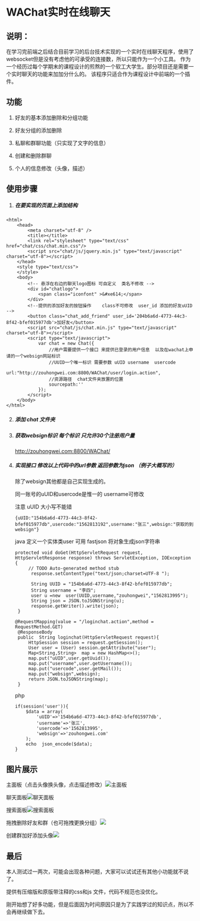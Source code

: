 # WAChat实时在线聊天
## 说明：

   在学习完前端之后结合目前学习的后台技术实现的一个实时在线聊天程序，使用了websocket但是没有考虑他的可承受的连接数，所以只能作为一个小工具。
   作为一个经历过每个学期末的课程设计的煎熬的一个软工大学生。部分项目还是需要一个实时聊天的功能来加加分什么的。
   该程序只适合作为课程设计中前端的一个插件。
   
## 功能

1. 好友的基本添加删除和分组功能

2. 好友分组的添加删除

3. 私聊和群聊功能（只实现了文字的信息）

4. 创建和删除群聊

5. 个人的信息修改（头像，描述）

   

## 使用步骤

1. ##### 在要实现的页面上添加结构
```
<html>
	<head>
		<meta charset="utf-8" />
		<title></title>
		<link rel="stylesheet" type="text/css" href="chat/css/chat.min.css"/>
		<script src="chat/js/jquery.min.js" type="text/javascript" charset="utf-8"></script>
	</head>
	<style type="text/css">
	</style>
	<body>
		<!-- 悬浮在右边的聊天logo图标 可自定义  类名不修改 -->
		<div id="chatlogo">
			<span class="iconfont" >&#xe614;</span>
		</div>
		<!--提供的添加好友的按钮操作    class不可修改  user_id 添加的好友uUID -->
		<button class="chat_add_friend" user_id='204b6a6d-4773-44c3-8f42-bfef015977db'>加好友</button>
		<script src="chat/js/chat.min.js" type="text/javascript" charset="utf-8"></script>
		<script type="text/javascript"> 
			var chat = new Chat({
				//用户需要提供一个接口 来提供已登录的用户信息  以及在wachat上申请的一个websign网站标识
				//UUID一个唯一标识 需要参数 uUID username  usercode  
				url:"http://zouhongwei.com:8800/WAChat/user/login.action",
				//资源路径  chat文件夹放置的位置
				sourcepath:''
			});
		</script>
	</body>
</html>
```
2. ##### 添加 chat 文件夹
3. ##### 获取websign标识    每个标识 只允许30个注册用户量

   <http://zouhongwei.com:8800/WAChat/> 

4. ##### 实现接口  修改以上代码中的url参数  返回参数为json   （例子大概写的）

   除了websign其他都是自己实现生成的。

   同一账号的uUID和usercode是惟一的  username可修改

   注意  uUID  大小写不能错   

   ```
   {uUID:"154b6a6d-4773-44c3-8f42-bfef015977db",usercode:"1562813192",username:"张三",websign:"获取的到websign"}
   ```

   java   定义一个实体类user   可用 fastjson  将对象生成json字符串

   ```
   protected void doGet(HttpServletRequest request, HttpServletResponse response) throws ServletException, IOException {
   		// TODO Auto-generated method stub
   		 response.setContentType("text/json;charset=UTF-8 ");
   		 
   		 String UUID = "154b6a6d-4773-44c3-8f42-bfef015977db";
   		 String username = "李四";
   		 user u =new  user(UUID,username,"zouhongwei","1562813995");
   		 String json = JSON.toJSONString(u);
   		 response.getWriter().write(json);
   	}
   ```
   ```
   @RequestMapping(value = "/loginchat.action",method = RequestMethod.GET)
    @ResponseBody
    public  String loginchat(HttpServletRequest request){
        HttpSession session = request.getSession();
        User user = (User) session.getAttribute("user");
        Map<String,String>  map = new HashMap<>();
        map.put("uUID",user.getUuid());
        map.put("username",user.getUsername());
        map.put("usercode",user.getMail());
        map.put("websign",websign);
        return JSON.toJSONString(map);
    }
   ```
   php 

   ```
   if(session('user')){
       $data = array(
           'uUID'=>'154b6a6d-4773-44c3-8f42-bfef015977db',
           'username'=>'张三',
           'usercode'=>'1562813995',
           'websign'=>'zouhongwei.com'
       );
       echo  json_encode($data);
   }
   ```


## 图片展示

主面板（点击头像换头像，点击描述修改）![主面板](http://img.zouhongwei.com/a1.png)

聊天面板![聊天面板](http://img.zouhongwei.com/a3.png)

搜索面板![搜索面板](http://img.zouhongwei.com/a2.png)

拖拽删除好友和群（也可拖拽更换分组）![](http://img.zouhongwei.com/b1.png)

创建群加好添加头像![](http://img.zouhongwei.com/b2.png)



## 最后

本人测试过一两次，可能会出现各种问题，大家可以试试还有其他小功能就不说了。

提供有压缩版和原版带注释的css和js 文件，代码不规范也没优化。

刚开始想了好多功能，但是后面因为时间原因只是为了实践学过的知识点，所以不会再继续做下去。

